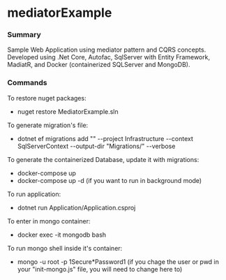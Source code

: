 # mediatorExample

### Summary
Sample Web Application using mediator pattern and CQRS concepts. Developed using .Net Core, Autofac, SqlServer with Entity Framework,  MadiatR, and Docker (containerized SQLServer and MongoDB).

### Commands
To restore nuget packages:
- nuget restore MediatorExample.sln

To generate migration's file:
- dotnet ef migrations add "<AnyMigrationName>" --project Infrastructure --context SqlServerContext --output-dir "Migrations/" --verbose

To generate the containerized Database, update it with migrations:
- docker-compose up
- docker-compose up -d (if you want to run in background mode)

To run application:
- dotnet run Application/Application.csproj

To enter in mongo container:
- docker exec -it mongodb bash

To run mongo shell inside it's container:
- mongo -u root -p 1Secure*Password1 (if you chage the user or pwd in your "init-mongo.js" file, you will need to change here to)

